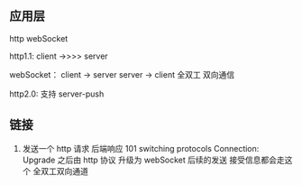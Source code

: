 ## 应用层
http webSocket

http1.1: client ->>>> server

webSocket： client -> server
  server -> client
全双工 双向通信

http2.0: 支持 server-push

## 链接
1. 发送一个 http 请求
   后端响应 101 switching protocols
   Connection: Upgrade
 之后由 http 协议 升级为 webSocket 后续的发送 接受信息都会走这个
 全双工双向通道
